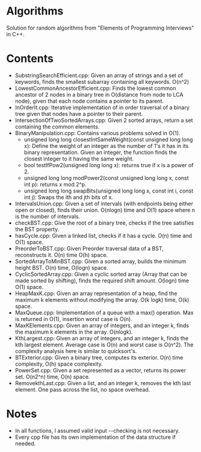 # Algorithms
Solution for random algorithms from "Elements of Programming Interviews" in C++.

# Contents
* SubstringSearchEfficient.cpp:
Given an array of strings and a set of keywords, finds the smallest subarray containing all keywords. O(n^2)
* LowestCommonAncestorEfficient.cpp:
Finds the lowest common ancestor of 2 nodes in a binary tree in O(distance from node to LCA node), given that each node contains a pointer to its parent.
* InOrderIt.cpp: Iterative implementation of in order traversal of a binary tree given that nodes have a pointer to their parent.
* IntersectionOfTwoSortedArrays.cpp: Given 2 sorted arrays, return a set containing the common elements.
* BinaryManipulation.cpp: Contains various problems solved in O(1).
    * unsigned long long closestIntSameWeight(const unsigned long long x): Define the weight of an integer as the number of 1's it has in its binary representation. Given an integer, the function finds the closest integer to it having the same weight.
    * bool testIfPow2(unsigned long long x): returns true if x is a power of 2.
    * unsigned long long modPower2(const unsigned long long x, const int p): returns x mod 2^p.
    * unsigned long long swapBits(unsigned long long x, const int i, const int j): Swaps the ith and jth bits of x.
* IntervalsUnion.cpp: Given a set of intervals (with endpoints being either open or closed), finds their union. O(nlogn) time and O(1) space where n is the number of intervals.
* checkBST.cpp: Give the root of a binary tree, checks if the tree satisfies the BST property.
* hasCycle.cpp: Given a linked list, checks if it has a cycle. O(n) time and O(1) space.
* PreorderToBST.cpp: Given Preorder traversal data of a BST, reconstructs it. O(n) time O(h) space.
* SortedArrayToMinBST.cpp: Given a sorted array, builds the minimum height BST. O(n) time, O(logn) space.
* CyclicSortedArray.cpp: Given a cyclic sorted array (Array that can be made sorted by shifting), finds the required shift amount. O(logn) time O(1) space.
* HeapMaxK.cpp: Given an array representation of a heap, find the maximum k elements without modifying the array. O(k logk) time, O(k) space.
* MaxQueue.cpp: Implementation of a queue with a max() operation. Max is returned in O(1), insertion worst case is O(n).
* MaxKElements.cpp: Given an array of integers, and an integer k, finds the maximum k elements in the array. O(nlogk).
* KthLargest.cpp: Given an array of integers, and an integer k, finds the kth largest element. Average case is O(n) and worst case is O(n^2). The complexity analysis here is similar to quicksort's.
* BTExterior.cpp: Given a binary tree, computes its exterior. O(n) time complexity, O(h) space complexity.
* PowerSet.cpp: Given a set represented as a vector, returns its power set. O(n2^n) time, O(n) space.
* RemovekthLast.cpp: Given a list, and an integer k, removes the kth last element. One pass across the list, no space overhead.

# Notes
* In all functions, I assumed valid input --checking is not necessary.
* Every cpp file has its own implementation of the data structure if needed.
